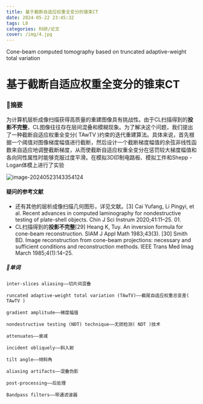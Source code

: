 ```yaml
---
title: 基于截断自适应权重全变分的锥束CT
date: 2024-05-22 23:45:32
tags: L0
categories: 科研/论文
cover: /img/4.jpg
---
```


Cone-beam computed tomography based on truncated adaptive-weight total variation

# 基于截断自适应权重全变分的锥束CT

### 💟摘要

​        为计算机层析成像扫描获得高质量的重建图像具有挑战性。由于CL扫描得到的**投影不完整**，CL图像往往存在层间混叠和模糊现象。为了解决这个问题，我们提出了一种截断自适应权重全变分( TAwTV )约束的迭代重建算法。具体来说，首先根据一个阈值对图像梯度幅值进行截断，然后设计一个截断梯度幅值的余弦非线性函数来自适应地调整截断梯度，从而使截断自适应权重全变分在惩罚较大梯度幅值和各向同性属性时能够克服过度平滑。在模拟3D印制电路板、模拟工件和Shepp - Logan体模上进行了实验

![image-20240523143354124](https://cdn.jsdelivr.net/gh/Linff214/picodemo/img/image-20240523143354124.png)

#### 疑问的参考文献

* 还有其他的层析成像扫描几何图形，详见文献。[3] Cai Yufang, Li Pingyi, et al. Recent advances in computed laminography for nondestructive testing of plate-shell objects. Chin J Sci Instrum 2020;41:11–25. 01.
* CL扫描得到的**投影不完整**[29] Heang K, Tuy. An inversion formula for cone-beam reconstruction. SIAM J Appl Math 1983;43(3). [30] Smith BD. Image reconstruction from cone-beam projections: necessary and sufficient conditions and reconstruction methods. IEEE Trans Med Imag March 1985;4(1):14–25.

##### 💚单词

`inter-slices aliasing——切片间混叠`

`runcated adaptive-weight total variation (TAwTV)——截尾自适应权重总变差( TAwTV )`

`gradient amplitude——梯度幅值`

`nondestructive testing (NDT) technique——无损检测( NDT )技术`

`attenuates——衰减`

`incident obliquely——斜入射`

`tilt angle——倾斜角`

`aliasing artifacts——混叠伪影`

`post-processing——后处理`

`Bandpass filters——带通滤波器`
